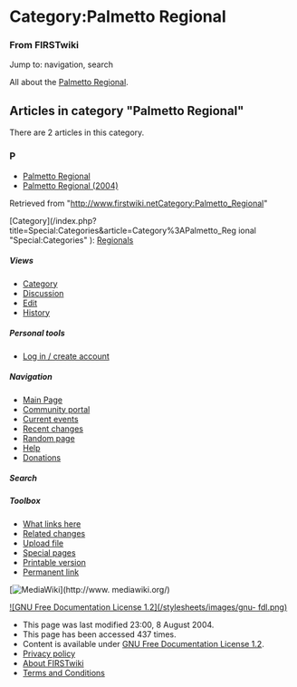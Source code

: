 # Category:Palmetto Regional

### From FIRSTwiki

Jump to: navigation, search

All about the [Palmetto Regional](Palmetto_Regional "Palmetto
Regional" ).

  

## Articles in category "Palmetto Regional"

There are 2 articles in this category.

### P

  * [Palmetto Regional](Palmetto_Regional "Palmetto Regional" )
  * [Palmetto Regional (2004)](Palmetto_Regional_%282004%29 "Palmetto Regional \(2004\)" )

Retrieved from
"<http://www.firstwiki.netCategory:Palmetto_Regional>"

[Category](/index.php?title=Special:Categories&article=Category%3APalmetto_Reg
ional "Special:Categories" ): [Regionals](Category:Regionals
"Category:Regionals" )

##### Views

  * [Category](Category:Palmetto_Regional)
  * [Discussion](/index.php?title=Category_talk:Palmetto_Regional&action=edit)
  * [Edit](/index.php?title=Category:Palmetto_Regional&action=edit)
  * [History](/index.php?title=Category:Palmetto_Regional&action=history)

##### Personal tools

  * [Log in / create account](/index.php?title=Special:Userlogin&returnto=Category:Palmetto_Regional)

[](Main_Page "Main Page" )

##### Navigation

  * [Main Page](Main_Page)
  * [Community portal](FIRSTwiki:Community_portal)
  * [Current events](Current_events)
  * [Recent changes](Special:Recentchanges)
  * [Random page](Special:Random)
  * [Help](Help:Contents)
  * [Donations](FIRSTwiki:Site_support)

##### Search



##### Toolbox

  * [What links here](Special:Whatlinkshere/Category:Palmetto_Regional)
  * [Related changes](Special:Recentchangeslinked/Category:Palmetto_Regional)
  * [Upload file](Special:Upload)
  * [Special pages](Special:Specialpages)
  * [Printable version](/index.php?title=Category:Palmetto_Regional&printable=yes)
  * [Permanent link](/index.php?title=Category:Palmetto_Regional&oldid=37940)

[![MediaWiki](/skins/common/images/poweredby_mediawiki_88x31.png)](http://www.
mediawiki.org/)

[![GNU Free Documentation License 1.2](/stylesheets/images/gnu-
fdl.png)](http://www.gnu.org/copyleft/fdl.html)

  * This page was last modified 23:00, 8 August 2004.
  * This page has been accessed 437 times.
  * Content is available under [GNU Free Documentation License 1.2](http://www.gnu.org/copyleft/fdl.html "http://www.gnu.org/copyleft/fdl.html" ).
  * [Privacy policy](FIRSTwiki:Privacy_policy "FIRSTwiki:Privacy policy" )
  * [About FIRSTwiki](FIRSTwiki:About "FIRSTwiki:About" )
  * [Terms and Conditions](FIRSTwiki:Terms_and_conditions "FIRSTwiki:Terms and conditions" )


